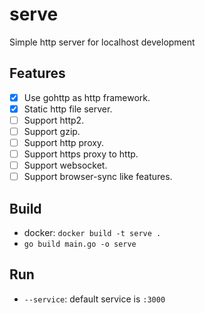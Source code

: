 # serve

Simple http server for localhost development

## Features
- [x] Use gohttp as http framework.
- [x] Static http file server.
- [ ] Support http2.
- [ ] Support gzip.
- [ ] Support http proxy.
- [ ] Support https proxy to http.
- [ ] Support websocket.
- [ ] Support browser-sync like features.

## Build
* docker: `docker build -t serve .`
* `go build main.go -o serve`

## Run
* `--service`: default service is `:3000`
